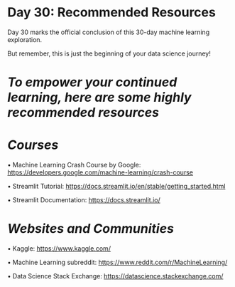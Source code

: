 # **Day 30: Recommended Resources**

Day 30 marks the official conclusion of this 30-day machine learning exploration. 

But remember, this is just the beginning of your data science journey! 

# *To empower your continued learning, here are some highly recommended resources*

# *Courses*

•	Machine Learning Crash Course by Google: https://developers.google.com/machine-learning/crash-course

•	Streamlit Tutorial: https://docs.streamlit.io/en/stable/getting_started.html

•	Streamlit Documentation: https://docs.streamlit.io/

# *Websites and Communities*

•	Kaggle: https://www.kaggle.com/

•	Machine Learning subreddit: https://www.reddit.com/r/MachineLearning/

•	Data Science Stack Exchange: https://datascience.stackexchange.com/
